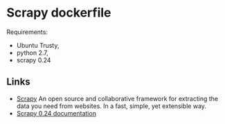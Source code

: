 # Scrapy dockerfile

Requirements:

- Ubuntu Trusty, 
- python 2.7, 
- scrapy 0.24

## Links

- [Scrapy](http://scrapy.org/) An open source and collaborative framework for extracting the data you need from websites. In a fast, simple, yet extensible way. 
- [Scrapy 0.24 documentation](http://doc.scrapy.org/en/latest/index.html)



